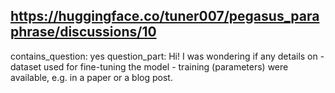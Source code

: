 ## https://huggingface.co/tuner007/pegasus_paraphrase/discussions/10

contains_question: yes
question_part: Hi! I was wondering if any details on - dataset used for fine-tuning the model - training (parameters) were available, e.g. in a paper or a blog post.